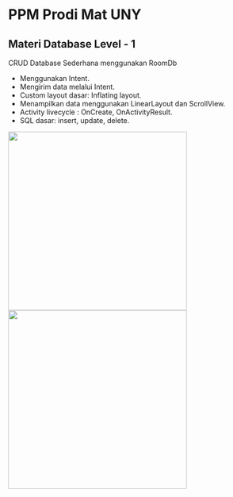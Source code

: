 # PPM Prodi Mat UNY 
## Materi Database Level - 1
CRUD Database Sederhana menggunakan RoomDb   
- Menggunakan Intent.
- Mengirim data melalui Intent.
- Custom layout dasar: Inflating layout.
- Menampilkan data menggunakan LinearLayout dan ScrollView. 
- Activity livecycle : OnCreate, OnActivityResult.
- SQL dasar: insert, update, delete.

<img width="360px" src="https://raw.githubusercontent.com/hangga/Math/main/device-2021-03-19-070447.png"/>
<img width="360px" src="https://raw.githubusercontent.com/hangga/Math/main/device-2021-03-19-070649.png"/>
